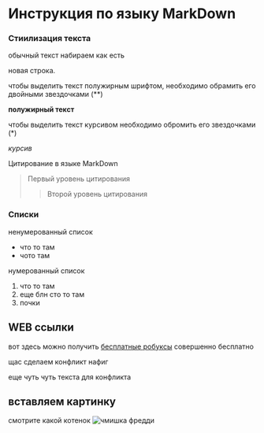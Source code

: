 # Инструкция по языку MarkDown
### Стиилизация текста
обычный текст набираем как есть

новая строка.

чтобы выделить текст полужирным шрифтом, необходимо обрамить его двойными звездочками (**)

**полужирный текст**

чтобы выделить текст курсивом необходимо обромить его звездочками (*)

*курсив*

Цитирование в языке MarkDown
>Первый уровень цитирования 
>>Второй уровень цитирования

### Списки

ненумерованный список

* что то там
* чото там

нумерованный список 
1. что то там
1. еще блн сто то там
5. почки

## WEB ссылки
вот здесь можно получить [бесплатные робуксы](https://www.youtube.com/watch?v=itJ_DJVKAW0 "это не рик рол, честно") совершенно бесплатно

щас сделаем конфликт нафиг

еще чуть чуть текста для конфликта


## вставляем картинку

смотрите какой котенок ![чмишка фредди](https://i.pinimg.com/736x/35/f4/ac/35f4acbed1c1eed7cb724fd36c760787.jpg)


